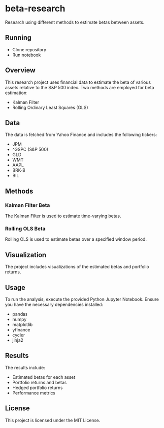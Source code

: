 # beta-research

Research using different methods to estimate betas between assets.

## Running

- Clone repository
- Run notebook

## Overview

This research project uses financial data to estimate the beta of various assets relative to the S&P 500 index. Two methods are employed for beta estimation:
- Kalman Filter
- Rolling Ordinary Least Squares (OLS)

## Data

The data is fetched from Yahoo Finance and includes the following tickers:
- JPM
- ^GSPC (S&P 500)
- GLD
- WMT
- AAPL
- BRK-B
- BIL

## Methods

### Kalman Filter Beta
The Kalman Filter is used to estimate time-varying betas.

### Rolling OLS Beta
Rolling OLS is used to estimate betas over a specified window period.

## Visualization

The project includes visualizations of the estimated betas and portfolio returns.

## Usage

To run the analysis, execute the provided Python Jupyter Notebook. Ensure you have the necessary dependencies installed:
- pandas
- numpy
- matplotlib
- yfinance
- cycler
- jinja2

## Results

The results include:
- Estimated betas for each asset
- Portfolio returns and betas
- Hedged portfolio returns
- Performance metrics

## License

This project is licensed under the MIT License.

